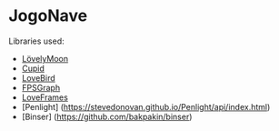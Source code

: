 # JogoNave
Libraries used:

* [LövelyMoon](https://love2d.org/forums/viewtopic.php?f=5&t=38702)
* [Cupid](https://love2d.org/wiki/Cupid)
* [LoveBird](https://github.com/rxi/lovebird/)
* [FPSGraph](https://github.com/icrawler/FPSGraph)
* [LoveFrames](https://github.com/KennyShields/LoveFrames)
* [Penlight] (https://stevedonovan.github.io/Penlight/api/index.html)
* [Binser] (https://github.com/bakpakin/binser)
